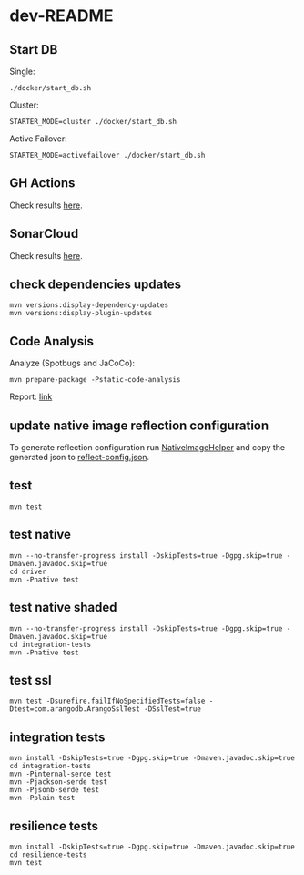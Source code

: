# dev-README


## Start DB
Single:
```
./docker/start_db.sh
```
Cluster:
```
STARTER_MODE=cluster ./docker/start_db.sh
```
Active Failover:
```
STARTER_MODE=activefailover ./docker/start_db.sh
```


## GH Actions
Check results [here](https://github.com/arangodb/arangodb-java-driver/actions).


## SonarCloud
Check results [here](https://sonarcloud.io/project/overview?id=arangodb_arangodb-java-driver).


## check dependencies updates
```shell
mvn versions:display-dependency-updates
mvn versions:display-plugin-updates
```


## Code Analysis
Analyze (Spotbugs and JaCoCo):
```
mvn prepare-package -Pstatic-code-analysis
```
Report: [link](driver/target/site/jacoco/index.html)


## update native image reflection configuration

To generate reflection configuration run [NativeImageHelper](./driver/src/test/java/helper/NativeImageHelper.java) and 
copy the generated json to 
[reflect-config.json](./driver/src/main/resources/META-INF/native-image/com.arangodb/arangodb-java-driver/reflect-config.json).


## test
```shell
mvn test
```


## test native
```shell
mvn --no-transfer-progress install -DskipTests=true -Dgpg.skip=true -Dmaven.javadoc.skip=true
cd driver
mvn -Pnative test
```


## test native shaded
```shell
mvn --no-transfer-progress install -DskipTests=true -Dgpg.skip=true -Dmaven.javadoc.skip=true
cd integration-tests
mvn -Pnative test
```


## test ssl
```shell
mvn test -Dsurefire.failIfNoSpecifiedTests=false -Dtest=com.arangodb.ArangoSslTest -DSslTest=true
```


## integration tests
```shell
mvn install -DskipTests=true -Dgpg.skip=true -Dmaven.javadoc.skip=true
cd integration-tests
mvn -Pinternal-serde test
mvn -Pjackson-serde test
mvn -Pjsonb-serde test
mvn -Pplain test
```


## resilience tests
```shell
mvn install -DskipTests=true -Dgpg.skip=true -Dmaven.javadoc.skip=true
cd resilience-tests
mvn test
```
